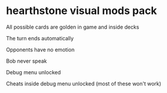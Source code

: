 # hearthstone visual mods pack



All possible cards are golden in game and inside decks

The turn ends automatically

Opponents have no emotion

Bob never speak

Debug menu unlocked

Cheats inside debug menu unlocked (most of these won't work)
